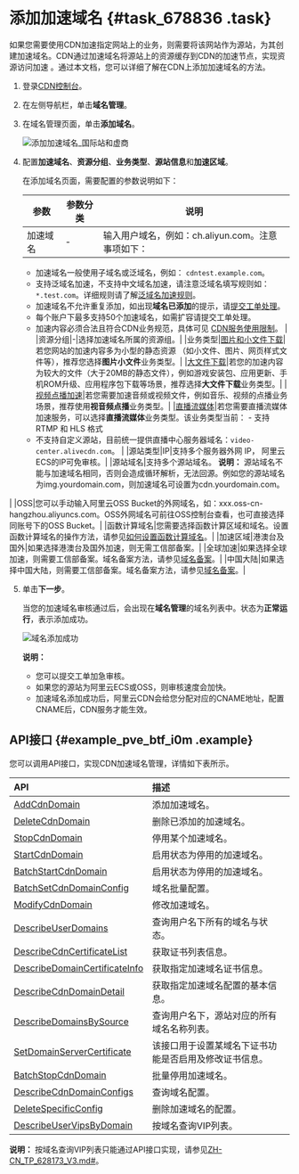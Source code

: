 # 添加加速域名 {#task_678836 .task}

如果您需要使用CDN加速指定网站上的业务，则需要将该网站作为源站，为其创建加速域名。CDN通过加速域名将源站上的资源缓存到CDN的加速节点，实现资源访问加速 。通过本文档，您可以详细了解在CDN上添加加速域名的方法。

1.  登录[CDN控制台](https://cdn.console.aliyun.com)。
2.  在左侧导航栏，单击**域名管理**。
3.  在域名管理页面，单击**添加域名**。 

    ![添加加速域名_国际站和虚商](http://static-aliyun-doc.oss-cn-hangzhou.aliyuncs.com/assets/img/545079/156535619952554_zh-CN.png)

4.  配置**加速域名**、**资源分组**、**业务类型**、**源站信息**和**加速区域**。 

    在添加域名页面，需要配置的参数说明如下：

    |参数|参数分类|说明|
    |--|----|--|
    |加速域名|-| 输入用户域名，例如：ch.aliyun.com。注意事项如下：

    -   加速域名一般使用子域名或泛域名，例如： `cdntest.example.com`。
    -   支持泛域名加速，不支持中文域名加速，请注意泛域名填写规则如： `*.test.com`。详细规则请了解[泛域名加速规则](https://www.alibabacloud.com/help/zh/faq-detail/40182.htm)。
    -   加速域名不允许重复添加，如出现**域名已添加**的提示，请[提交工单处理](https://workorder-intl.console.aliyun.com/?spm=5176.2020520001.aliyun_topbar.18.dbd44bd3e4f845#/ticket/createIndex)。
    -   每个账户下最多支持50个加速域名，如需扩容请提交工单处理。
    -   加速内容必须合法且符合CDN业务规范，具体可见 [CDN服务使用限制](../intl.zh-CN/产品简介/使用限制.md#)。
 |
    |资源分组|-|选择加速域名所属的资源组。|
    |业务类型|[图片和小文件下载](intl.zh-CN/产品简介/应用场景/图片小文件.md#)|若您网站的加速内容多为小型的静态资源 （如小文件、图片、网页样式文件等），推荐您选择**图片小文件**业务类型。|
    |[大文件下载](intl.zh-CN/产品简介/应用场景/图片小文件.md#)|若您的加速内容为较大的文件（大于20MB的静态文件），例如游戏安装包、应用更新、手机ROM升级、应用程序包下载等场景，推荐选择**大文件下载**业务类型。|
    |[视频点播加速](intl.zh-CN/产品简介/应用场景/视音频点播.md#)|若您需要加速音频或视频文件，例如音乐、视频的点播业务场景，推荐使用**视音频点播**业务类型。|
    |[直播流媒体](../intl.zh-CN/产品简介/应用场景/直播流媒体.md#)|若您需要直播流媒体加速服务，可以选择**直播流媒体**业务类型。该业务类型当前：     -   支持 RTMP 和 HLS 格式
    -   不支持自定义源站，目前统一提供直播中心服务器域名：`video-center.alivecdn.com`。
 |
    |源站类型|IP|支持多个服务器外网 IP， 阿里云ECS的IP可免审核。|
    |源站域名|支持多个源站域名。 **说明：** 源站域名不能与加速域名相同，否则会造成循环解析，无法回源。例如您的源站域名为img.yourdomain.com，则加速域名可设置为cdn.yourdomain.com。

 |
    |OSS|您可以手动输入阿里云OSS Bucket的外网域名，如：xxx.oss-cn-hangzhou.aliyuncs.com。OSS外网域名可前往OSS控制台查看，也可直接选择同账号下的OSS Bucket。|
    |函数计算域名|您需要选择函数计算区域和域名。设置函数计算域名的操作方法，请参见[如何设置函数计算域名](https://www.alibabacloud.com/help/doc-detail/90759.htm)。|
    |加速区域|港澳台及国外|如果选择港澳台及国外加速，则无需工信部备案。|
    |全球加速|如果选择全球加速，则需要工信部备案。域名备案方法，请参见[域名备案](../intl.zh-CN/产品简介/使用限制.md#section_r1h_lgx_wdb)。|
    |中国大陆|如果选择中国大陆，则需要工信部备案。域名备案方法，请参见[域名备案](../intl.zh-CN/产品简介/使用限制.md#section_r1h_lgx_wdb)。|

5.  单击**下一步**。 

    当您的加速域名审核通过后，会出现在**域名管理**的域名列表中。状态为**正常运行**，表示添加成功。

    ![域名添加成功](http://static-aliyun-doc.oss-cn-hangzhou.aliyuncs.com/assets/img/545079/156535620052559_zh-CN.png)

    **说明：** 

    -   您可以提交工单加急审核。
    -   如果您的源站为阿里云ECS或OSS，则审核速度会加快。
    -   加速域名添加成功后，阿里云CDN会给您分配对应的CNAME地址，配置CNAME后，CDN服务才能生效。

## API接口 {#example_pve_btf_i0m .example}

您可以调用API接口，实现CDN加速域名管理，详情如下表所示。

|API|描述|
|:--|:-|
|[AddCdnDomain](../intl.zh-CN/新版API参考/域名管理类接口/AddCdnDomain.md#)|添加加速域名。|
|[DeleteCdnDomain](../intl.zh-CN/新版API参考/域名管理类接口/DeleteCdnDomain.md#)|删除已添加的加速域名。|
|[StopCdnDomain](../intl.zh-CN/新版API参考/域名管理类接口/StopCdnDomain.md#)|停用某个加速域名。|
|[StartCdnDomain](../intl.zh-CN/新版API参考/域名管理类接口/StartCdnDomain.md#)|启用状态为停用的加速域名。|
|[BatchStartCdnDomain](../intl.zh-CN/新版API参考/域名管理类接口/BatchStartCdnDomain.md#)|启用状态为停用的加速域名。|
|[BatchSetCdnDomainConfig](../intl.zh-CN/新版API参考/域名管理类接口/BatchSetCdnDomainConfig.md#)|域名批量配置。|
|[ModifyCdnDomain](../intl.zh-CN/新版API参考/域名管理类接口/ModifyCdnDomain.md#)|修改加速域名。|
|[DescribeUserDomains](../intl.zh-CN/新版API参考/域名管理类接口/DescribeUserDomains.md#)|查询用户名下所有的域名与状态。|
|[DescribeCdnCertificateList](../intl.zh-CN/新版API参考/域名管理类接口/DescribeCdnCertificateList.md#)|获取证书列表信息。|
|[DescribeDomainCertificateInfo](../intl.zh-CN/新版API参考/域名管理类接口/DescribeDomainCertificateInfo.md#)|获取指定加速域名证书信息。|
|[DescribeCdnDomainDetail](../intl.zh-CN/新版API参考/域名管理类接口/DescribeCdnDomainDetail.md#)|获取指定加速域名配置的基本信息。|
|[DescribeDomainsBySource](../intl.zh-CN/新版API参考/域名管理类接口/DescribeDomainsBySource.md#)|查询用户名下，源站对应的所有域名名称列表。|
|[SetDomainServerCertificate](../intl.zh-CN/新版API参考/域名管理类接口/SetDomainServerCertificate.md#)|该接口用于设置某域名下证书功能是否启用及修改证书信息。|
|[BatchStopCdnDomain](../intl.zh-CN/新版API参考/域名管理类接口/BatchStopCdnDomain.md#)|批量停用加速域名。|
|[DescribeCdnDomainConfigs](../intl.zh-CN/新版API参考/域名管理类接口/DescribeCdnDomainConfigs.md#)|查询域名配置。|
|[DeleteSpecificConfig](../intl.zh-CN/新版API参考/域名管理类接口/DeleteSpecificConfig.md#)|删除加速域名的配置。|
|[DescribeUserVipsByDomain](../intl.zh-CN/新版API参考/域名管理类接口/DescribeUserVipsByDomain.md#)|按域名查询VIP列表。|

**说明：** 按域名查询VIP列表只能通过API接口实现，请参见[ZH-CN\_TP\_628173\_V3.md\#](intl.zh-CN/新版API参考/域名管理类接口/DescribeUserVipsByDomain.md#)。

